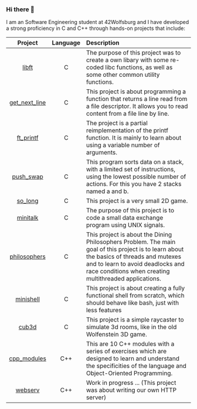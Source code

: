 ### Hi there 👋

I am an Software Engineering student at 42Wolfsburg and I have developed a strong proficiency in C and C++ through hands-on projects that include:

| Project  | Language | Description |
|:--------------:|:--------:|:--------------|
| [libft](https://github.com/mottjes/libft) | C | The purpose of this project was to create a own libary with some re-coded libc functions, as well as some other common utility functions. |
| [get_next_line](https://github.com/mottjes/get_next_line) | C | This project is about programming a function that returns a line read from a file descriptor. It allows you to read content from a file line by line. |
| [ft_printf](https://github.com/mottjes/ft_printf) | C | The project is a partial reimplementation of the printf function. It is mainly to learn about using a variable number of arguments. |
| [push_swap](https://github.com/mottjes/push_swap) | C | This program sorts data on a stack, with a limited set of instructions, using the lowest possible number of actions. For this you have 2 stacks named a and b. |
| [so_long](https://github.com/mottjes/so_long) | C | This project is a very small 2D game. |
| [minitalk](https://github.com/mottjes/minitalk) | C | The purpose of this project is to code a small data exchange program using UNIX signals. |
| [philosophers](https://github.com/mottjes/philosophers) | C | This project is about the Dining Philosophers Problem. The main goal of this project is to learn about the basics of threads and mutexes and to learn to avoid deadlocks and race conditions when creating multithreaded applications. |
| [minishell](https://github.com/mottjes/minishell) | C | This project is about creating a fully functional shell from scratch, which should behave like bash, just with less features |
| [cub3d](https://github.com/mottjes/cub3d) | C | This project is a simple raycaster to simulate 3d rooms, like in the old Wolfenstein 3D game. |
| [cpp_modules](https://github.com/mottjes/cpp_modules) | C++ | This are 10 C++ modules with a series of exercises which are designed to learn and understand the specificities of the language and Object-Oriented Programming. |
| [webserv](https://github.com/mottjes/webserv) | C++ | Work in progress ... (This project was about writing our own HTTP server) |

